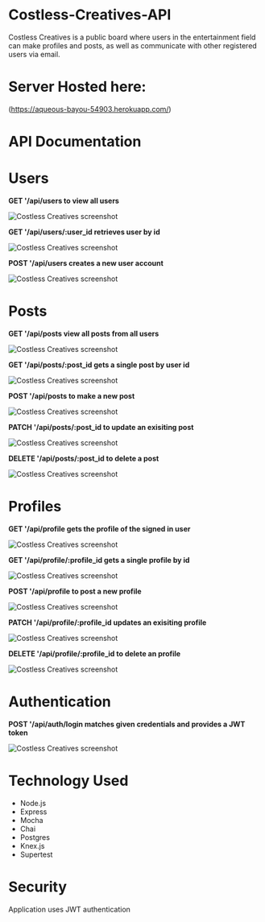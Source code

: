 # **Costless-Creatives-API**

Costless Creatives is a public board where users in the entertainment field can make profiles and posts, as well as communicate with other registered users via email. 

# Server Hosted here:

(https://aqueous-bayou-54903.herokuapp.com/)

# API Documentation

# Users

**GET '/api/users to view all users**

![Costless Creatives screenshot](/src/images/getallusers.png)

**GET '/api/users/:user_id retrieves user by id**

![Costless Creatives screenshot](/src/images/getuserbyid.png)

**POST '/api/users creates a new user account**

![Costless Creatives screenshot](/src/images/postnewuser.png)

# Posts

**GET '/api/posts view all posts from all users**

![Costless Creatives screenshot](/src/images/getposts.png)

**GET '/api/posts/:post_id gets a single post by user id**

![Costless Creatives screenshot](/src/images/getpostsbyid.png)

**POST '/api/posts to make a new post**

![Costless Creatives screenshot](/src/images/newpost.png)

**PATCH '/api/posts/:post_id to update an exisiting post**

![Costless Creatives screenshot](/src/images/updatepost.png)

**DELETE '/api/posts/:post_id to delete a post**

![Costless Creatives screenshot](/src/images/deletepost.png)

# Profiles

**GET '/api/profile gets the profile of the signed in user**

![Costless Creatives screenshot](/src/images/getprofilebyuser.png)

**GET '/api/profile/:profile_id gets a single profile by id**

![Costless Creatives screenshot](/src/images/getprofilebyid.png)

**POST '/api/profile to post a new profile**

![Costless Creatives screenshot](/src/images/postprofile.png)

**PATCH '/api/profile/:profile_id updates an exisiting profile**

![Costless Creatives screenshot](/src/images/updatepost.png)

**DELETE '/api/profile/:profile_id to delete an profile**

![Costless Creatives screenshot](/src/images/deletepost.png)

# Authentication

**POST '/api/auth/login matches given credentials and provides a JWT token**

![Costless Creatives screenshot](/src/images/postauthlogin.png)


# Technology Used 

* Node.js
* Express
* Mocha
* Chai
* Postgres
* Knex.js
* Supertest

# Security 

Application uses JWT authentication